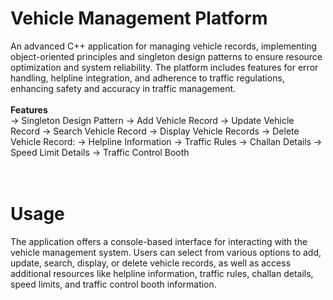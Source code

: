 # Vehicle Management Platform
An advanced C++ application for managing vehicle records, implementing object-oriented principles and singleton design patterns to ensure resource optimization and system reliability. The platform includes features for error handling, helpline integration, and adherence to traffic regulations, enhancing safety and accuracy in traffic management.
<br><br>
<b> Features </b>
<br>
→ Singleton Design Pattern
→ Add Vehicle Record
→ Update Vehicle Record
→ Search Vehicle Record
→ Display Vehicle Records
→ Delete Vehicle Record:
→ Helpline Information
→ Traffic Rules
→ Challan Details
→ Speed Limit Details
→ Traffic Control Booth
<br><br><br>
# Usage
The application offers a console-based interface for interacting with the vehicle management system. Users can select from various options to add, update, search, display, or delete vehicle records, as well as access additional resources like helpline information, traffic rules, challan details, speed limits, and traffic control booth information.
